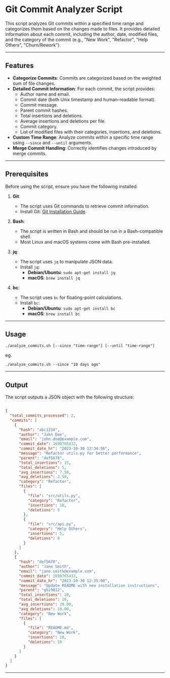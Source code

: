 # Git Commit Analyzer Script

This script analyzes Git commits within a specified time range and categorizes them based on the changes made to files. It provides detailed information about each commit, including the author, date, modified files, and the category of the commit (e.g., "New Work", "Refactor", "Help Others", "Churn/Rework").

---

## Features

- **Categorize Commits**: Commits are categorized based on the weighted sum of file changes.
- **Detailed Commit Information**: For each commit, the script provides:
  - Author name and email.
  - Commit date (both Unix timestamp and human-readable format).
  - Commit message.
  - Parent commit hashes.
  - Total insertions and deletions.
  - Average insertions and deletions per file.
  - Commit category.
  - List of modified files with their categories, insertions, and deletions.
- **Custom Time Range**: Analyze commits within a specific time range using `--since` and `--until` arguments.
- **Merge Commit Handling**: Correctly identifies changes introduced by merge commits.

---

## Prerequisites

Before using the script, ensure you have the following installed:

1. **Git**:
   - The script uses Git commands to retrieve commit information.
   - Install Git: [Git Installation Guide](https://git-scm.com/book/en/v2/Getting-Started-Installing-Git).

2. **Bash**:
   - The script is written in Bash and should be run in a Bash-compatible shell.
   - Most Linux and macOS systems come with Bash pre-installed.

3. **jq**:
   - The script uses `jq` to manipulate JSON data.
   - Install `jq`:
     - **Debian/Ubuntu**: `sudo apt-get install jq`
     - **macOS**: `brew install jq`

4. **bc**:
   - The script uses `bc` for floating-point calculations.
   - Install `bc`:
     - **Debian/Ubuntu**: `sudo apt-get install bc`
     - **macOS**: `brew install bc`

---

## Usage


```./analyze_commits.sh [--since "time-range"] [--until "time-range"]```

eg.

```./analyze_commits.sh --since "10 days ago"```

---

## Output

The script outputs a JSON object with the following structure:

```json

{
  "total_commits_processed": 2,
  "commits": [
    {
      "hash": "abc1234",
      "author": "John Doe",
      "email": "john.doe@example.com",
      "commit_date": 1698765432,
      "commit_date_hr": "2023-10-30 12:34:56",
      "message": "Refactor utils.py for better performance",
      "parent": "def5678",
      "total_insertions": 15,
      "total_deletions": 5,
      "avg_insertions": 7.50,
      "avg_deletions": 2.50,
      "category": "Refactor",
      "files": [
        {
          "file": "src/utils.py",
          "category": "Refactor",
          "insertions": 10,
          "deletions": 5
        },
        {
          "file": "src/api.py",
          "category": "Help Others",
          "insertions": 5,
          "deletions": 0
        }
      ]
    },
    {
      "hash": "def5678",
      "author": "Jane Smith",
      "email": "jane.smith@example.com",
      "commit_date": 1698765433,
      "commit_date_hr": "2023-10-30 12:35:00",
      "message": "Update README with new installation instructions",
      "parent": "ghi9012",
      "total_insertions": 20,
      "total_deletions": 10,
      "avg_insertions": 20.00,
      "avg_deletions": 10.00,
      "category": "New Work",
      "files": [
        {
          "file": "README.md",
          "category": "New Work",
          "insertions": 20,
          "deletions": 10
        }
      ]
    }
  ]
}

```

---
